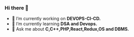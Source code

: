 ### Hi there 👋


- 🔭 I’m currently working on <b>DEVOPS-CI-CD.</b>
- 🌱 I’m currently learning <b>DSA and Devops.</b>
- 💬 Ask me about <b>C,C++,PHP,React,Redux,OS and DBMS.</b>
